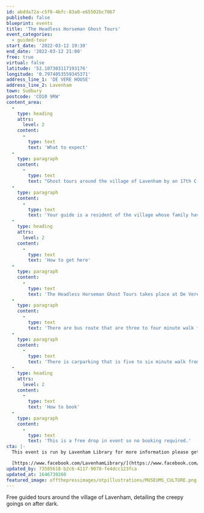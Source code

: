```yaml
---
id: abdda72a-c5f0-4bfc-83a0-e65502bc7067
published: false
blueprint: events
title: 'The Headless Horseman Ghost Tours'
event_categories:
  - guided-tour
start_date: '2022-03-12 19:30'
end_date: '2022-03-12 21:00'
free: true
virtual: false
latitude: '52.107303117193176'
longitude: '0.7974053559345371'
address_line_1: 'DE VERE HOUSE'
address_line_2: Lavenham
town: Sudbury
postcode: 'CO10 9RW'
content_area:
  -
    type: heading
    attrs:
      level: 2
    content:
      -
        type: text
        text: 'What to expect'
  -
    type: paragraph
    content:
      -
        type: text
        text: "Ghost tours around the village of Lavenham by an 17th C Ghost carrying his head, meeting the village's many other ghosts, legends, myths, witches, curses and patron saints, while learning abut the history of the village and seeing's its old houses in a new light."
  -
    type: paragraph
    content:
      -
        type: text
        text: 'Your guide is a resident of the village whose family have been associated with Lavenham since founding a vineyard there 1066-1086'
  -
    type: heading
    attrs:
      level: 2
    content:
      -
        type: text
        text: 'How to get here'
  -
    type: paragraph
    content:
      -
        type: text
        text: 'The Headless Horseman Ghost Tours takes place at De Vere House, Lavenham, CO10 9RW.'
  -
    type: paragraph
    content:
      -
        type: text
        text: 'There are bus route that are three to four minute walk from the venue.'
  -
    type: paragraph
    content:
      -
        type: text
        text: 'There is carparking that is five to six minute walk from the venue.'
  -
    type: heading
    attrs:
      level: 2
    content:
      -
        type: text
        text: 'How to book'
  -
    type: paragraph
    content:
      -
        type: text
        text: 'This is a free drop in event so no booking required.'
cta: |-
  This event is run by Lavenham Library for more information please get in touch via:

  [https://www.facebook.com/LavenhamLibrary/](https://www.facebook.com/LavenhamLibrary/)
updated_by: 73585618-b2c6-4117-9078-fe4dcc123fca
updated_at: 1646739260
featured_image: offthepressimages/otpillustrations/MUSEUMS_CULTURE.png
---
```

Free guided tours around the village of Lavenham, detailing the creepy goings on after dark.